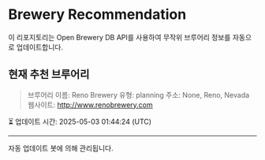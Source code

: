 # Brewery Recommendation

이 리포지토리는 Open Brewery DB API를 사용하여 무작위 브루어리 정보를 자동으로 업데이트합니다.

## 현재 추천 브루어리
> 브루어리 이름: Reno Brewery
유형: planning
주소: None, Reno, Nevada
웹사이트: http://www.renobrewery.com

⏳ 업데이트 시간: 2025-05-03 01:44:24 (UTC)

---
자동 업데이트 봇에 의해 관리됩니다.